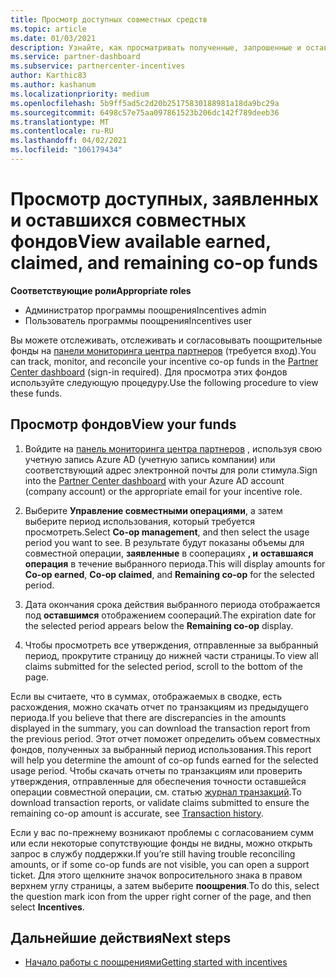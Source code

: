 ```yaml
---
title: Просмотр доступных совместных средств
ms.topic: article
ms.date: 01/03/2021
description: Узнайте, как просматривать полученные, запрошенные и оставшиеся сопутствующие фонды, просматривать сроки действия и выверять несогласованные суммы.
ms.service: partner-dashboard
ms.subservice: partnercenter-incentives
author: Karthic83
ms.author: kashanum
ms.localizationpriority: medium
ms.openlocfilehash: 5b9ff5ad5c2d20b25175830188981a18da9bc29a
ms.sourcegitcommit: 6498c57e75aa097861523b206dc142f789deeb36
ms.translationtype: MT
ms.contentlocale: ru-RU
ms.lasthandoff: 04/02/2021
ms.locfileid: "106179434"
---
```

# <a name="view-available-earned-claimed-and-remaining-co-op-funds"></a><span data-ttu-id="8dc8a-103">Просмотр доступных, заявленных и оставшихся совместных фондов</span><span class="sxs-lookup"><span data-stu-id="8dc8a-103">View available earned, claimed, and remaining co-op funds</span></span>

<span data-ttu-id="8dc8a-104">**Соответствующие роли**</span><span class="sxs-lookup"><span data-stu-id="8dc8a-104">**Appropriate roles**</span></span>

- <span data-ttu-id="8dc8a-105">Администратор программы поощрения</span><span class="sxs-lookup"><span data-stu-id="8dc8a-105">Incentives admin</span></span>
- <span data-ttu-id="8dc8a-106">Пользователь программы поощрения</span><span class="sxs-lookup"><span data-stu-id="8dc8a-106">Incentives user</span></span>

<span data-ttu-id="8dc8a-107">Вы можете отслеживать, отслеживать и согласовывать поощрительные фонды на [панели мониторинга центра партнеров](https://partner.microsoft.com/dashboard/) (требуется вход).</span><span class="sxs-lookup"><span data-stu-id="8dc8a-107">You can track, monitor, and reconcile your incentive co-op funds in the [Partner Center dashboard](https://partner.microsoft.com/dashboard/) (sign-in required).</span></span> <span data-ttu-id="8dc8a-108">Для просмотра этих фондов используйте следующую процедуру.</span><span class="sxs-lookup"><span data-stu-id="8dc8a-108">Use the following procedure to view these funds.</span></span>

## <a name="view-your-funds"></a><span data-ttu-id="8dc8a-109">Просмотр фондов</span><span class="sxs-lookup"><span data-stu-id="8dc8a-109">View your funds</span></span>

1. <span data-ttu-id="8dc8a-110">Войдите на [панель мониторинга центра партнеров](https://partner.microsoft.com/dashboard/) , используя свою учетную запись Azure AD (учетную запись компании) или соответствующий адрес электронной почты для роли стимула.</span><span class="sxs-lookup"><span data-stu-id="8dc8a-110">Sign into the [Partner Center dashboard](https://partner.microsoft.com/dashboard/) with your Azure AD account (company account) or the appropriate email for your incentive role.</span></span>

2. <span data-ttu-id="8dc8a-111">Выберите **Управление совместными операциями**, а затем выберите период использования, который требуется просмотреть.</span><span class="sxs-lookup"><span data-stu-id="8dc8a-111">Select **Co-op management**, and then select the usage period you want to see.</span></span> <span data-ttu-id="8dc8a-112">В результате будут показаны объемы для совместной операции, **заявленные** в сооперациях **, и** **оставшаяся операция** в течение выбранного периода.</span><span class="sxs-lookup"><span data-stu-id="8dc8a-112">This will display amounts for **Co-op earned**, **Co-op claimed**, and **Remaining co-op** for the selected period.</span></span>

3. <span data-ttu-id="8dc8a-113">Дата окончания срока действия выбранного периода отображается под **оставшимся** отображением соопераций.</span><span class="sxs-lookup"><span data-stu-id="8dc8a-113">The expiration date for the selected period appears below the **Remaining co-op** display.</span></span>  

4. <span data-ttu-id="8dc8a-114">Чтобы просмотреть все утверждения, отправленные за выбранный период, прокрутите страницу до нижней части страницы.</span><span class="sxs-lookup"><span data-stu-id="8dc8a-114">To view all claims submitted for the selected period, scroll to the bottom of the page.</span></span>

<span data-ttu-id="8dc8a-115">Если вы считаете, что в суммах, отображаемых в сводке, есть расхождения, можно скачать отчет по транзакциям из предыдущего периода.</span><span class="sxs-lookup"><span data-stu-id="8dc8a-115">If you believe that there are discrepancies in the amounts displayed in the summary, you can download the transaction report from the previous period.</span></span> <span data-ttu-id="8dc8a-116">Этот отчет поможет определить объем совместных фондов, полученных за выбранный период использования.</span><span class="sxs-lookup"><span data-stu-id="8dc8a-116">This report will help you determine the amount of co-op funds earned for the selected usage period.</span></span> <span data-ttu-id="8dc8a-117">Чтобы скачать отчеты по транзакциям или проверить утверждения, отправленные для обеспечения точности оставшейся операции совместной операции, см. статью [журнал транзакций](./payout-statement.md#transaction-history).</span><span class="sxs-lookup"><span data-stu-id="8dc8a-117">To download transaction reports, or validate claims submitted to ensure the remaining co-op amount is accurate, see [Transaction history](./payout-statement.md#transaction-history).</span></span>

<span data-ttu-id="8dc8a-118">Если у вас по-прежнему возникают проблемы с согласованием сумм или если некоторые сопутствующие фонды не видны, можно открыть запрос в службу поддержки.</span><span class="sxs-lookup"><span data-stu-id="8dc8a-118">If you’re still having trouble reconciling amounts, or if some co-op funds are not visible, you can open a support ticket.</span></span> <span data-ttu-id="8dc8a-119">Для этого щелкните значок вопросительного знака в правом верхнем углу страницы, а затем выберите **поощрения**.</span><span class="sxs-lookup"><span data-stu-id="8dc8a-119">To do this, select the question mark icon from the upper right corner of the page, and then select **Incentives**.</span></span>

## <a name="next-steps"></a><span data-ttu-id="8dc8a-120">Дальнейшие действия</span><span class="sxs-lookup"><span data-stu-id="8dc8a-120">Next steps</span></span>

- [<span data-ttu-id="8dc8a-121">Начало работы с поощрениями</span><span class="sxs-lookup"><span data-stu-id="8dc8a-121">Getting started with incentives</span></span>](incentives-get-started-intro.md)
